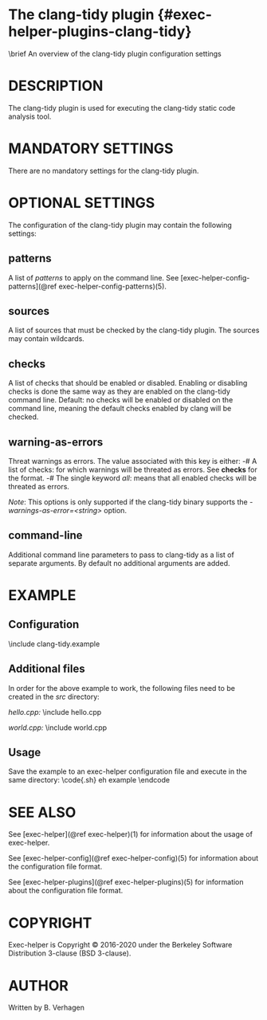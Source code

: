The clang-tidy plugin  {#exec-helper-plugins-clang-tidy}
=====================
\brief An overview of the clang-tidy plugin configuration settings

# DESCRIPTION
The clang-tidy plugin is used for executing the clang-tidy static code analysis tool.

# MANDATORY SETTINGS
There are no mandatory settings for the clang-tidy plugin.

# OPTIONAL SETTINGS
The configuration of the clang-tidy plugin may contain the following settings:

## patterns
A list of _patterns_ to apply on the command line. See [exec-helper-config-patterns](@ref exec-helper-config-patterns)(5).

## sources
A list of sources that must be checked by the clang-tidy plugin. The sources may contain wildcards.

## checks
A list of checks that should be enabled or disabled. Enabling or disabling checks is done the same way as they are enabled on the clang-tidy command line. Default: no checks will be enabled or disabled on the command line, meaning the default checks enabled by clang will be checked.

## warning-as-errors
Threat warnings as errors.
The value associated with this key is either:
  -# A list of checks: for which warnings will be threated as errors. See __checks__ for the format.
  -# The single keyword _all_: means that all enabled checks will be threated as errors.

_Note_: This options is only supported if the clang-tidy binary supports the _-warnings-as-error=\<string\>_ option.
 
## command-line
Additional command line parameters to pass to clang-tidy as a list of separate arguments. By default no additional arguments are added.

# EXAMPLE
## Configuration
\include clang-tidy.example

## Additional files
In order for the above example to work, the following files need to be created in the _src_ directory:

_hello.cpp:_
\include hello.cpp

_world.cpp:_
\include world.cpp

## Usage
Save the example to an exec-helper configuration file and execute in the same directory:
\code{.sh}
eh example
\endcode

# SEE ALSO
See [exec-helper](@ref exec-helper)(1) for information about the usage of exec-helper.

See [exec-helper-config](@ref exec-helper-config)(5) for information about the configuration file format.

See [exec-helper-plugins](@ref exec-helper-plugins)(5) for information about the configuration file format.

# COPYRIGHT
Exec-helper is Copyright &copy; 2016-2020 under the Berkeley Software Distribution 3-clause (BSD 3-clause).

# AUTHOR
Written by B. Verhagen
